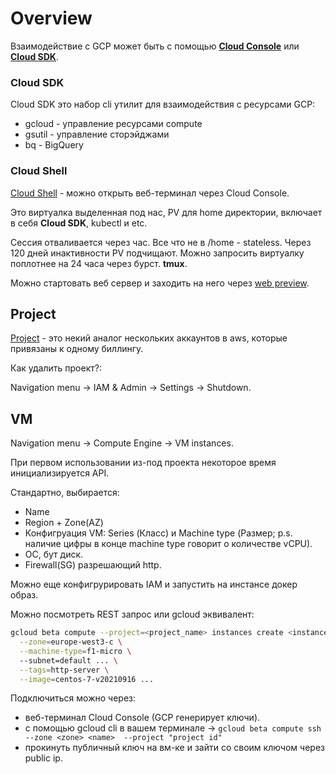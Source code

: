 # Overview

Взаимодействие с GCP может быть с помощью **[Cloud Console](https://console.cloud.google.com/)** или **[Cloud SDK](https://cloud.google.com/sdk)**.
### Cloud SDK
Cloud SDK это набор cli утилит для взаимодействия с ресурсами GCP:
- gcloud - управление ресурсами compute
- gsutil - управление сторэйджами
- bq - BigQuery

### Cloud Shell
[Cloud Shell](https://cloud.google.com/shell) - можно открыть веб-терминал через Cloud Console.

Это виртуалка выделенная под нас, PV для home директории, включает в себя **Cloud SDK**, kubectl и etc.

Сессия отваливается через час. Все что не в /home - stateless. Через 120 дней инактивности PV подчищают. Можно запросить виртуалку поплотнее на 24 часа через бурст. **tmux**.

Можно стартовать веб сервер и заходить на него через [web preview](https://cloud.google.com/shell/docs/using-web-preview).

## Project
[Project](https://cloud.google.com/resource-manager/docs/creating-managing-projects) - это некий аналог нескольких аккаунтов в aws, которые привязаны к одному биллингу.

Как удалить проект?:

Navigation menu -> IAM & Admin -> Settings -> Shutdown.

## VM

Navigation menu -> Compute Engine -> VM instances.

При первом использовании из-под проекта некоторое время инициализируется API.

Стандартно, выбирается:
- Name
- Region + Zone(AZ)
- Конфигруация VM: Series (Класс) и Machine type (Размер; p.s. наличие цифры в конце machine type говорит о количестве vCPU).
- ОС, бут диск.
- Firewall(SG) разрешающий http.

Можно еще конфигрурировать IAM и запустить на инстансе докер образ.

Можно посмотреть REST запрос или gcloud эквивалент:
```bash
gcloud beta compute --project=<project_name> instances create <instance_name> \
  --zone=europe-west3-c \
  --machine-type=f1-micro \ 
  --subnet=default ... \
  --tags=http-server \
  --image=centos-7-v20210916 ...
```

Подключиться можно через:
- веб-терминал Cloud Console (GCP генерирует ключи).
- с помощью gcloud cli в вашем терминале -> `gcloud beta compute ssh --zone <zone> <name>  --project "project id"`
-  прокинуть публичный ключ на вм-ке и зайти со своим ключом через public ip.
